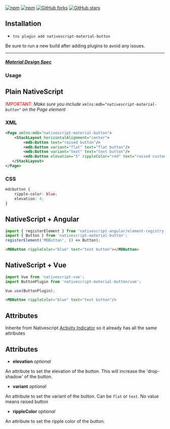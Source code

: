 [![npm](https://img.shields.io/npm/v/nativescript-material-button.svg)](https://www.npmjs.com/package/nativescript-material-button)
[![npm](https://img.shields.io/npm/dt/nativescript-material-button.svg?label=npm%20downloads)](https://www.npmjs.com/package/nativescript-material-button)
[![GitHub forks](https://img.shields.io/github/forks/Akylas/nativescript-material-components.svg)](https://github.com/Akylas/nativescript-material-components/network)
[![GitHub stars](https://img.shields.io/github/stars/Akylas/nativescript-material-components.svg)](https://github.com/Akylas/nativescript-material-components/stargazers)

## Installation

* `tns plugin add nativescript-material-button`

Be sure to run a new build after adding plugins to avoid any issues.

---

##### [Material Design Spec](https://material.io/design/components/buttons.html)

### Usage


## Plain NativeScript

<span style="color:red">IMPORTANT: </span>_Make sure you include `xmlns:mdb="nativescript-material-button"` on the Page element_

### XML

```XML
<Page xmlns:mdb="nativescript-material-button">
    <StackLayout horizontalAlignment="center">
        <mdb:Button text="raised button"/>
        <mdb:Button variant="flat" text="flat button"/>
        <mdb:Button variant="text" text="text button"/>
        <mdb:Button elevation="5" rippleColor="red" text="raised custom button"/>
   </StackLayout>
</Page>
```

### CSS

```CSS
mdcbutton {
    ripple-color: blue;
    elevation: 4;
}
```

## NativeScript + Angular

```typescript
import { registerElement } from 'nativescript-angular/element-registry';
import { Button } from 'nativescript-material-button';
registerElement('MDButton', () => Button);
```

```html
<MDButton rippleColor="blue" text="text button"></MDButton>
```

## NativeScript + Vue

```javascript
import Vue from 'nativescript-vue';
import ButtonPlugin from 'nativescript-material-button/vue';

Vue.use(ButtonPlugin);
```

```html
<MDButton rippleColor="blue" text="text button"/>
```

## Attributes

Inherite from Nativescript [Activity Indicator](https://docs.nativescript.org/ui/ns-ui-widgets/button) so it already has all the same attributes

## Attributes

* **elevation** _optional_

An attribute to set the elevation of the button. This will increase the 'drop-shadow' of the button.

* **variant** _optional_

An attribute to set the variant of the button. Can be ```flat``` or ```text```. No value means raised button

* **rippleColor** _optional_

An attribute to set the ripple color of the button.
